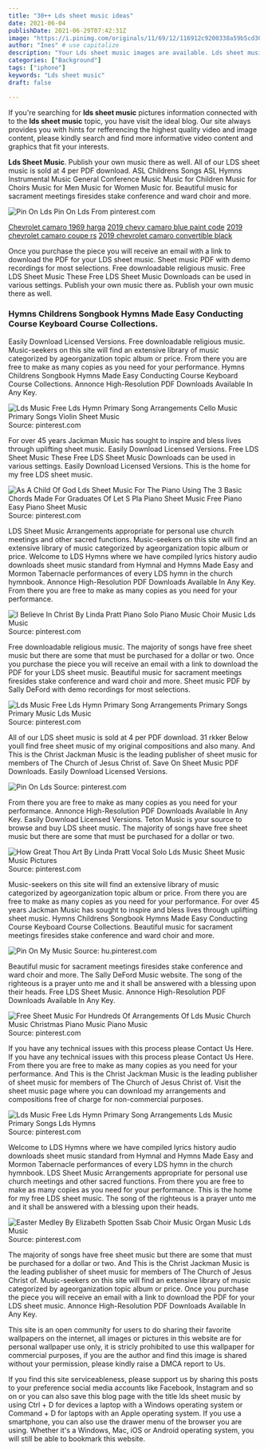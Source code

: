 ```yaml
---
title: "30++ Lds sheet music ideas"
date: 2021-06-04
publishDate: 2021-06-29T07:42:31Z
image: "https://i.pinimg.com/originals/11/69/12/116912c9200338a59b5cd309c32335ed.png"
author: "Ines" # use capitalize
description: "Your Lds sheet music images are available. Lds sheet music are a topic that is being searched for and liked by netizens now. You can Find and Download the Lds sheet music files here. Download all royalty-free photos and vectors."
categories: ["Background"]
tags: ["iphone"]
keywords: "Lds sheet music"
draft: false

---
```


If you're searching for **lds sheet music** pictures information connected with to the **lds sheet music** topic, you have visit the ideal  blog.  Our site always  provides you with  hints  for refferencing  the highest  quality video and image  content, please kindly search and find more informative video content and graphics  that fit your interests.

**Lds Sheet Music**. Publish your own music there as well. All of our LDS sheet music is sold at 4 per PDF download. ASL Childrens Songs ASL Hymns Instrumental Music General Conference Music Music for Children Music for Choirs Music for Men Music for Women Music for. Beautiful music for sacrament meetings firesides stake conference and ward choir and more.

![Pin On Lds](https://i.pinimg.com/originals/14/ff/a1/14ffa10cda85a9e6d5aa1eb1f7bf4cc8.png "Pin On Lds")
Pin On Lds From pinterest.com

[Chevrolet camaro 1969 harga](/chevrolet-camaro-1969-harga/)
[2019 chevy camaro blue paint code](/2019-chevy-camaro-blue-paint-code/)
[2019 chevrolet camaro coupe rs](/2019-chevrolet-camaro-coupe-rs/)
[2019 chevrolet camaro convertible black](/2019-chevrolet-camaro-convertible-black/)

Once you purchase the piece you will receive an email with a link to download the PDF for your LDS sheet music. Sheet music PDF with demo recordings for most selections. Free downloadable religious music. Free LDS Sheet Music These Free LDS Sheet Music Downloads can be used in various settings. Publish your own music there as. Publish your own music there as well.

### Hymns Childrens Songbook Hymns Made Easy Conducting Course Keyboard Course Collections.

Easily Download Licensed Versions. Free downloadable religious music. Music-seekers on this site will find an extensive library of music categorized by ageorganization topic album or price. From there you are free to make as many copies as you need for your performance. Hymns Childrens Songbook Hymns Made Easy Conducting Course Keyboard Course Collections. Annonce High-Resolution PDF Downloads Available In Any Key.


![Lds Music Free Lds Hymn Primary Song Arrangements Cello Music Primary Songs Violin Sheet Music](https://i.pinimg.com/originals/6b/aa/32/6baa327427ab066e9c43b42578c088d7.jpg "Lds Music Free Lds Hymn Primary Song Arrangements Cello Music Primary Songs Violin Sheet Music")
Source: pinterest.com

For over 45 years Jackman Music has sought to inspire and bless lives through uplifting sheet music. Easily Download Licensed Versions. Free LDS Sheet Music These Free LDS Sheet Music Downloads can be used in various settings. Easily Download Licensed Versions. This is the home for my free LDS sheet music.

![As A Child Of God Lds Sheet Music For The Piano Using The 3 Basic Chords Made For Graduates Of Let S Pla Piano Sheet Music Free Piano Easy Piano Sheet Music](https://i.pinimg.com/originals/a6/bf/e6/a6bfe68c9d75fbd01fc1e7871595f862.jpg "As A Child Of God Lds Sheet Music For The Piano Using The 3 Basic Chords Made For Graduates Of Let S Pla Piano Sheet Music Free Piano Easy Piano Sheet Music")
Source: pinterest.com

LDS Sheet Music Arrangements appropriate for personal use church meetings and other sacred functions. Music-seekers on this site will find an extensive library of music categorized by ageorganization topic album or price. Welcome to LDS Hymns where we have compiled lyrics history audio downloads sheet music standard from Hymnal and Hymns Made Easy and Mormon Tabernacle performances of every LDS hymn in the church hymnbook. Annonce High-Resolution PDF Downloads Available In Any Key. From there you are free to make as many copies as you need for your performance.

![I Believe In Christ By Linda Pratt Piano Solo Piano Music Choir Music Lds Music](https://i.pinimg.com/originals/1a/e8/c8/1ae8c802c4d03acde6fef9d5954794c2.gif "I Believe In Christ By Linda Pratt Piano Solo Piano Music Choir Music Lds Music")
Source: pinterest.com

Free downloadable religious music. The majority of songs have free sheet music but there are some that must be purchased for a dollar or two. Once you purchase the piece you will receive an email with a link to download the PDF for your LDS sheet music. Beautiful music for sacrament meetings firesides stake conference and ward choir and more. Sheet music PDF by Sally DeFord with demo recordings for most selections.

![Lds Music Free Lds Hymn Primary Song Arrangements Primary Songs Primary Music Lds Music](https://i.pinimg.com/originals/a0/a6/eb/a0a6eb383fe3eb76193aad6cab05f2f1.jpg "Lds Music Free Lds Hymn Primary Song Arrangements Primary Songs Primary Music Lds Music")
Source: pinterest.com

All of our LDS sheet music is sold at 4 per PDF download. 31 rkker Below youll find free sheet music of my original compositions and also many. And This is the Christ Jackman Music is the leading publisher of sheet music for members of The Church of Jesus Christ of. Save On Sheet Music PDF Downloads. Easily Download Licensed Versions.

![Pin On Lds](https://i.pinimg.com/originals/14/ff/a1/14ffa10cda85a9e6d5aa1eb1f7bf4cc8.png "Pin On Lds")
Source: pinterest.com

From there you are free to make as many copies as you need for your performance. Annonce High-Resolution PDF Downloads Available In Any Key. Easily Download Licensed Versions. Teton Music is your source to browse and buy LDS sheet music. The majority of songs have free sheet music but there are some that must be purchased for a dollar or two.

![How Great Thou Art By Linda Pratt Vocal Solo Lds Music Sheet Music Music Pictures](https://i.pinimg.com/originals/36/3c/80/363c80782b0e7d60d05cad46b3cd6d8d.png "How Great Thou Art By Linda Pratt Vocal Solo Lds Music Sheet Music Music Pictures")
Source: pinterest.com

Music-seekers on this site will find an extensive library of music categorized by ageorganization topic album or price. From there you are free to make as many copies as you need for your performance. For over 45 years Jackman Music has sought to inspire and bless lives through uplifting sheet music. Hymns Childrens Songbook Hymns Made Easy Conducting Course Keyboard Course Collections. Beautiful music for sacrament meetings firesides stake conference and ward choir and more.

![Pin On My Music](https://i.pinimg.com/originals/98/3b/03/983b0325073348ebe08df22286096260.jpg "Pin On My Music")
Source: hu.pinterest.com

Beautiful music for sacrament meetings firesides stake conference and ward choir and more. The Sally DeFord Music website. The song of the righteous is a prayer unto me and it shall be answered with a blessing upon their heads. Free LDS Sheet Music. Annonce High-Resolution PDF Downloads Available In Any Key.

![Free Sheet Music For Hundreds Of Arrangements Of Lds Music Church Music Christmas Piano Music Piano Music](https://i.pinimg.com/originals/81/38/b4/8138b40d9ce65b3f98b812d073006b36.png "Free Sheet Music For Hundreds Of Arrangements Of Lds Music Church Music Christmas Piano Music Piano Music")
Source: pinterest.com

If you have any technical issues with this process please Contact Us Here. If you have any technical issues with this process please Contact Us Here. From there you are free to make as many copies as you need for your performance. And This is the Christ Jackman Music is the leading publisher of sheet music for members of The Church of Jesus Christ of. Visit the sheet music page where you can download my arrangements and compositions free of charge for non-commercial purposes.

![Lds Music Free Lds Hymn Primary Song Arrangements Lds Music Primary Songs Lds Hymns](https://i.pinimg.com/originals/4e/00/88/4e00889c69caaf7e457038d86bf6778c.jpg "Lds Music Free Lds Hymn Primary Song Arrangements Lds Music Primary Songs Lds Hymns")
Source: pinterest.com

Welcome to LDS Hymns where we have compiled lyrics history audio downloads sheet music standard from Hymnal and Hymns Made Easy and Mormon Tabernacle performances of every LDS hymn in the church hymnbook. LDS Sheet Music Arrangements appropriate for personal use church meetings and other sacred functions. From there you are free to make as many copies as you need for your performance. This is the home for my free LDS sheet music. The song of the righteous is a prayer unto me and it shall be answered with a blessing upon their heads.

![Easter Medley By Elizabeth Spotten Ssab Choir Music Organ Music Lds Music](https://i.pinimg.com/originals/11/69/12/116912c9200338a59b5cd309c32335ed.png "Easter Medley By Elizabeth Spotten Ssab Choir Music Organ Music Lds Music")
Source: pinterest.com

The majority of songs have free sheet music but there are some that must be purchased for a dollar or two. And This is the Christ Jackman Music is the leading publisher of sheet music for members of The Church of Jesus Christ of. Music-seekers on this site will find an extensive library of music categorized by ageorganization topic album or price. Once you purchase the piece you will receive an email with a link to download the PDF for your LDS sheet music. Annonce High-Resolution PDF Downloads Available In Any Key.

This site is an open community for users to do sharing their favorite wallpapers on the internet, all images or pictures in this website are for personal wallpaper use only, it is stricly prohibited to use this wallpaper for commercial purposes, if you are the author and find this image is shared without your permission, please kindly raise a DMCA report to Us.

If you find this site serviceableness, please support us by sharing this posts to your preference social media accounts like Facebook, Instagram and so on or you can also save this blog page with the title lds sheet music by using Ctrl + D for devices a laptop with a Windows operating system or Command + D for laptops with an Apple operating system. If you use a smartphone, you can also use the drawer menu of the browser you are using. Whether it's a Windows, Mac, iOS or Android operating system, you will still be able to bookmark this website.
